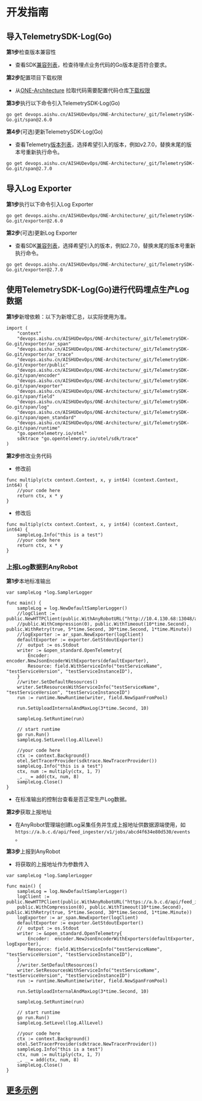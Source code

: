 # 开发指南

## 导入TelemetrySDK-Log(Go)

**第1步**检查版本兼容性

- 查看SDK[兼容列表](../../../docs/compatibility.md)，检查待埋点业务代码的Go版本是否符合要求。

**第2步**配置项目下载权限

- 从[ONE-Architecture](https://devops.aishu.cn/AISHUDevOps/ONE-Architecture/_git/TelemetrySDK-Go)
  拉取代码需要配置代码仓库[下载权限](https://devops.aishu.cn/AISHUDevOps/AnyRobot/_git/Eyes_Docs?path=/可观测性开发者指南/TelemetrySDK开发者指南/Log/README.md&version=GBdevelop&_a=preview&anchor=sdk2.0-使用参考)

**第3步**执行以下命令引入TelemetrySDK-Log(Go)

```
go get devops.aishu.cn/AISHUDevOps/ONE-Architecture/_git/TelemetrySDK-Go.git/span@2.6.0
```

**第4步**(可选)更新TelemetrySDK-Log(Go)

- 查看Telemetry[版本列表](https://pkg.go.dev/go.opentelemetry.io/otel?tab=versions)，选择希望引入的版本，例如v2.7.0，替换末尾的版本号重新执行命令。

```
go get devops.aishu.cn/AISHUDevOps/ONE-Architecture/_git/TelemetrySDK-Go.git/span@2.7.0
```

## 导入Log Exporter

**第1步**执行以下命令引入Log Exporter

```
go get devops.aishu.cn/AISHUDevOps/ONE-Architecture/_git/TelemetrySDK-Go.git/exporter@2.6.0
```

**第2步**(可选)更新Log Exporter

- 查看SDK[兼容列表](../../../docs/compatibility.md)，选择希望引入的版本，例如2.7.0，替换末尾的版本号重新执行命令。

```
go get devops.aishu.cn/AISHUDevOps/ONE-Architecture/_git/TelemetrySDK-Go.git/exporter@2.7.0
```

## 使用TelemetrySDK-Log(Go)进行代码埋点生产Log数据

**第1步**新增依赖：以下为新增汇总，以实际使用为准。

```
import (
	"context"
	"devops.aishu.cn/AISHUDevOps/ONE-Architecture/_git/TelemetrySDK-Go.git/exporter/ar_span"
	"devops.aishu.cn/AISHUDevOps/ONE-Architecture/_git/TelemetrySDK-Go.git/exporter/ar_trace"
	"devops.aishu.cn/AISHUDevOps/ONE-Architecture/_git/TelemetrySDK-Go.git/exporter/public"
	"devops.aishu.cn/AISHUDevOps/ONE-Architecture/_git/TelemetrySDK-Go.git/span/encoder"
	"devops.aishu.cn/AISHUDevOps/ONE-Architecture/_git/TelemetrySDK-Go.git/span/exporter"
	"devops.aishu.cn/AISHUDevOps/ONE-Architecture/_git/TelemetrySDK-Go.git/span/field"
	"devops.aishu.cn/AISHUDevOps/ONE-Architecture/_git/TelemetrySDK-Go.git/span/log"
	"devops.aishu.cn/AISHUDevOps/ONE-Architecture/_git/TelemetrySDK-Go.git/span/open_standard"
	"devops.aishu.cn/AISHUDevOps/ONE-Architecture/_git/TelemetrySDK-Go.git/span/runtime"
	"go.opentelemetry.io/otel"
	sdktrace "go.opentelemetry.io/otel/sdk/trace"
)
```

**第2步**修改业务代码

- 修改前

```
func multiply(ctx context.Context, x, y int64) (context.Context, int64) {
	//your code here
	return ctx, x * y
}
```

- 修改后

```
func multiply(ctx context.Context, x, y int64) (context.Context, int64) {
    sampleLog.Info("this is a test")
	//your code here
	return ctx, x * y
}
```

### 上报Log数据到AnyRobot

**第1步**本地标准输出

```
var sampleLog *log.SamplerLogger

func main() {
	sampleLog = log.NewDefaultSamplerLogger()
	//logClient := public.NewHTTPClient(public.WithAnyRobotURL("http://10.4.130.68:13048/api/feed_ingester/v1/jobs/Kitty1/events"),
	//public.WithCompression(0), public.WithTimeout(10*time.Second), public.WithRetry(true, 5*time.Second, 30*time.Second, 1*time.Minute))
	//logExporter := ar_span.NewExporter(logClient)
	defaultExporter := exporter.GetStdoutExporter()
	//	output := os.Stdout
	writer := &open_standard.OpenTelemetry{
		Encoder:  encoder.NewJsonEncoderWithExporters(defaultExporter),
		Resource: field.WithServiceInfo("testServiceName", "testServiceVersion", "testServiceInstanceID"),
	}
	//writer.SetDefaultResources()
	writer.SetResourcesWithServiceInfo("testServiceName", "testServiceVersion", "testServiceInstanceID")
	run := runtime.NewRuntime(writer, field.NewSpanFromPool)

	run.SetUploadInternalAndMaxLog(3*time.Second, 10)

	sampleLog.SetRuntime(run)

	// start runtime
	go run.Run()
	sampleLog.SetLevel(log.AllLevel)

	//your code here
	ctx := context.Background()
	otel.SetTracerProvider(sdktrace.NewTracerProvider())
	sampleLog.Info("this is a test")
	ctx, num := multiply(ctx, 1, 7)
	_, _ = add(ctx, num, 8)
	sampleLog.Close()
}
```

- 在标准输出的控制台查看是否正常生产Log数据。

**第2步**获取上报地址

- 在AnyRobot管理端创建Log采集任务并生成上报地址供数据源端使用，如`https://a.b.c.d/api/feed_ingester/v1/jobs/abcd4f634e80d530/events` 。

**第3步**上报到AnyRobot

- 将获取的上报地址作为参数传入

```
var sampleLog *log.SamplerLogger

func main() {
	sampleLog = log.NewDefaultSamplerLogger()
	logClient := public.NewHTTPClient(public.WithAnyRobotURL("https://a.b.c.d/api/feed_ingester/v1/jobs/abcd4f634e80d530/events"),
	public.WithCompression(0), public.WithTimeout(10*time.Second), public.WithRetry(true, 5*time.Second, 30*time.Second, 1*time.Minute))
	logExporter := ar_span.NewExporter(logClient)
	defaultExporter := exporter.GetStdoutExporter()
	//	output := os.Stdout
	writer := &open_standard.OpenTelemetry{
		Encoder:  encoder.NewJsonEncoderWithExporters(defaultExporter, logExporter),
		Resource: field.WithServiceInfo("testServiceName", "testServiceVersion", "testServiceInstanceID"),
	}
	//writer.SetDefaultResources()
	writer.SetResourcesWithServiceInfo("testServiceName", "testServiceVersion", "testServiceInstanceID")
	run := runtime.NewRuntime(writer, field.NewSpanFromPool)

	run.SetUploadInternalAndMaxLog(3*time.Second, 10)

	sampleLog.SetRuntime(run)

	// start runtime
	go run.Run()
	sampleLog.SetLevel(log.AllLevel)

	//your code here
	ctx := context.Background()
	otel.SetTracerProvider(sdktrace.NewTracerProvider())
	sampleLog.Info("this is a test")
	ctx, num := multiply(ctx, 1, 7)
	_, _ = add(ctx, num, 8)
	sampleLog.Close()
}
```

## [更多示例](https://devops.aishu.cn/AISHUDevOps/ONE-Architecture/_git/TelemetrySDK-Go?version=GB2.6.0&path=/exporter/ar_span/examples/oneservice.go)
